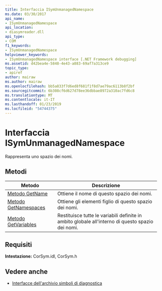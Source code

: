 ```yaml
---
title: Interfaccia ISymUnmanagedNamespace
ms.date: 03/30/2017
api_name:
- ISymUnmanagedNamespace
api_location:
- diasymreader.dll
api_type:
- COM
f1_keywords:
- ISymUnmanagedNamespace
helpviewer_keywords:
- ISymUnmanagedNamespace interface [.NET Framework debugging]
ms.assetid: d42bea4e-5848-4e43-a883-69af7a313ce9
topic_type:
- apiref
author: mairaw
ms.author: mairaw
ms.openlocfilehash: bb5a833f7d6ed8f681f1f8d7ae79ac6113b8f2bf
ms.sourcegitcommit: 6b308cf6d627d78ee36dbbae8972a310ac7fd6c8
ms.translationtype: MT
ms.contentlocale: it-IT
ms.lasthandoff: 01/23/2019
ms.locfileid: "54744375"
---
```

# <a name="isymunmanagednamespace-interface"></a>Interfaccia ISymUnmanagedNamespace
Rappresenta uno spazio dei nomi.  
  
## <a name="methods"></a>Metodi  
  
|Metodo|Descrizione|  
|------------|-----------------|  
|[Metodo GetName](../../../../docs/framework/unmanaged-api/diagnostics/isymunmanagednamespace-getname-method.md)|Ottiene il nome di questo spazio dei nomi.|  
|[Metodo GetNamespaces](../../../../docs/framework/unmanaged-api/diagnostics/isymunmanagednamespace-getnamespaces-method.md)|Ottiene gli elementi figlio di questo spazio dei nomi.|  
|[Metodo GetVariables](../../../../docs/framework/unmanaged-api/diagnostics/isymunmanagednamespace-getvariables-method.md)|Restituisce tutte le variabili definite in ambito globale all'interno di questo spazio dei nomi.|  
  
## <a name="requirements"></a>Requisiti  
 **Intestazione:** CorSym.idl, CorSym.h  
  
## <a name="see-also"></a>Vedere anche
- [Interfacce dell'archivio simboli di diagnostica](../../../../docs/framework/unmanaged-api/diagnostics/diagnostics-symbol-store-interfaces.md)
